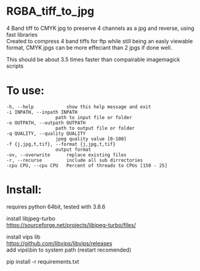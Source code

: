# RGBA_tiff_to_jpg
4 Band tiff to CMYK jpg to preserve 4 channels as a jpg and reverse, using fast libraries<br/>
  Created to compress 4 band tiffs for ftp while still being an easly viewable format, CMYK jpgs can be more effeciant than 2 jpgs if done well. 

This should be about 3.5 times faster than compairable imagemagick scripts<br/>

# To use:
    -h, --help            show this help message and exit
    -i INPATH, --inpath INPATH
                      path to input file or folder
    -o OUTPATH, --outpath OUTPATH
                      path to output file or folder
    -q QUALITY, --quality QUALITY
                      jpeg quality value [0-100]
    -f {j,jpg,t,tif}, --format {j,jpg,t,tif}
                      output format
    -ov, --overwrite      replace existing files
    -r, --recurse         include all sub dirrectories
    -cpu CPU, --cpu CPU   Percent of threads to CPUs [150 - 25]

# Install:
  requires python 64bit, tested with 3.8.6

  install libjpeg-turbo<br/>
  https://sourceforge.net/projects/libjpeg-turbo/files/<br/>

  install vips lib<br/>
  https://github.com/libvips/libvips/releases<br/>
  add vips\bin to system path (restart recomended)<br/>

  pip install -r requirements.txt<br/>
